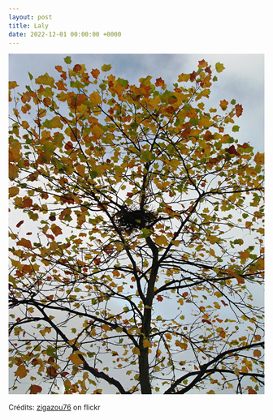 ```yaml
---
layout: post
title: Laly
date: 2022-12-01 00:00:00 +0000
---
```


![Laly](/images/2022-12-01.jpg)

Crédits: [zigazou76](https://www.flickr.com/people/zigazou76/) on flickr
